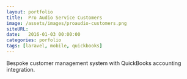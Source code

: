 ```yaml
---
layout: portfolio
title:  Pro Audio Service Customers
image: /assets/images/proaudio-customers.png
siteURL: 
date:   2016-01-03 00:00:00
categories: porfolio
tags: [laravel, mobile, quickbooks]
---
```


Bespoke customer management system with QuickBooks accounting integration.